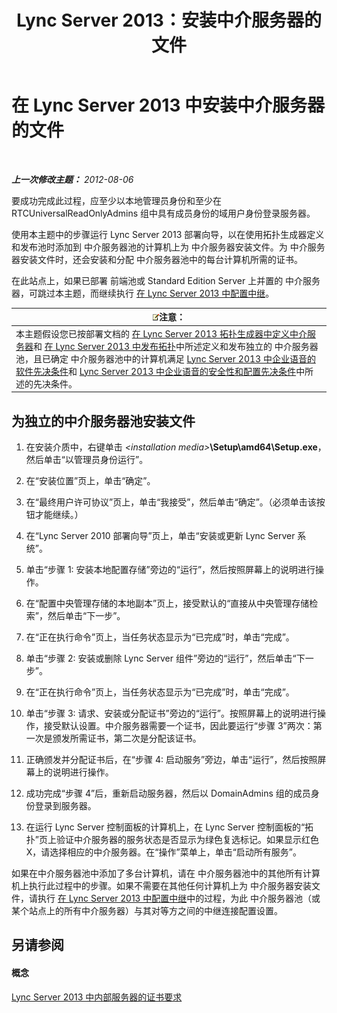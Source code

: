 ﻿---
title: Lync Server 2013：安装中介服务器的文件
TOCTitle: 安装中介服务器的文件
ms:assetid: f0f7dd15-58e1-40fd-aa7e-6db50ceafacd
ms:mtpsurl: https://technet.microsoft.com/zh-cn/library/Gg412998(v=OCS.15)
ms:contentKeyID: 49314694
ms.date: 05/19/2016
mtps_version: v=OCS.15
ms.translationtype: HT
---

# 在 Lync Server 2013 中安装中介服务器的文件

 

_**上一次修改主题：** 2012-08-06_

要成功完成此过程，应至少以本地管理员身份和至少在 RTCUniversalReadOnlyAdmins 组中具有成员身份的域用户身份登录服务器。

使用本主题中的步骤运行 Lync Server 2013 部署向导，以在使用拓扑生成器定义和发布池时添加到 中介服务器池的计算机上为 中介服务器安装文件。为 中介服务器安装文件时，还会安装和分配 中介服务器池中的每台计算机所需的证书。

在此站点上，如果已部署 前端池或 Standard Edition Server 上并置的 中介服务器，可跳过本主题，而继续执行 [在 Lync Server 2013 中配置中继](lync-server-2013-configuring-trunks.md)。

<table>
<thead>
<tr class="header">
<th><img src="images/Dn783119.note(OCS.15).gif" title="note" alt="note" />注意：</th>
</tr>
</thead>
<tbody>
<tr class="odd">
<td>本主题假设您已按部署文档的 <a href="lync-server-2013-define-a-mediation-server-in-topology-builder.md">在 Lync Server 2013 拓扑生成器中定义中介服务器</a>和 <a href="lync-server-2013-publish-the-topology.md">在 Lync Server 2013 中发布拓扑</a>中所述定义和发布独立的 中介服务器池，且已确定 中介服务器池中的计算机满足 <a href="lync-server-2013-software-prerequisites-for-enterprise-voice.md">Lync Server 2013 中企业语音的软件先决条件</a>和 <a href="lync-server-2013-security-and-configuration-prerequisites-for-enterprise-voice.md">Lync Server 2013 中企业语音的安全性和配置先决条件</a>中所述的先决条件。</td>
</tr>
</tbody>
</table>


## 为独立的中介服务器池安装文件

1.  在安装介质中，右键单击 *\<installation media\>***\\Setup\\amd64\\Setup.exe**，然后单击“以管理员身份运行”。

2.  在“安装位置”页上，单击“确定”。

3.  在“最终用户许可协议”页上，单击“我接受”，然后单击“确定”。（必须单击该按钮才能继续。）

4.  在“Lync Server 2010 部署向导”页上，单击“安装或更新 Lync Server 系统”。

5.  单击“步骤 1: 安装本地配置存储”旁边的“运行”，然后按照屏幕上的说明进行操作。

6.  在“配置中央管理存储的本地副本”页上，接受默认的“直接从中央管理存储检索”，然后单击“下一步”。

7.  在“正在执行命令”页上，当任务状态显示为“已完成”时，单击“完成”。

8.  单击“步骤 2: 安装或删除 Lync Server 组件”旁边的“运行”，然后单击“下一步”。

9.  在“正在执行命令”页上，当任务状态显示为“已完成”时，单击“完成”。

10. 单击“步骤 3: 请求、安装或分配证书”旁边的“运行”。按照屏幕上的说明进行操作，接受默认设置。中介服务器需要一个证书，因此要运行“步骤 3”两次：第一次是颁发所需证书，第二次是分配该证书。

11. 正确颁发并分配证书后，在“步骤 4: 启动服务”旁边，单击“运行”，然后按照屏幕上的说明进行操作。

12. 成功完成“步骤 4”后，重新启动服务器，然后以 DomainAdmins 组的成员身份登录到服务器。

13. 在运行 Lync Server 控制面板的计算机上，在 Lync Server 控制面板的“拓扑”页上验证中介服务器的服务状态是否显示为绿色复选标记。如果显示红色 X，请选择相应的中介服务器。在“操作”菜单上，单击“启动所有服务”。

如果在中介服务器池中添加了多台计算机，请在 中介服务器池中的其他所有计算机上执行此过程中的步骤。如果不需要在其他任何计算机上为 中介服务器安装文件，请执行 [在 Lync Server 2013 中配置中继](lync-server-2013-configuring-trunks.md)中的过程，为此 中介服务器池（或某个站点上的所有中介服务器）与其对等方之间的中继连接配置设置。

## 另请参阅

#### 概念

[Lync Server 2013 中内部服务器的证书要求](lync-server-2013-certificate-requirements-for-internal-servers.md)

